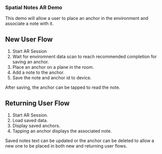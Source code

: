### Spatial Notes AR Demo

This demo will allow a user to place an anchor in the environment and associate a note with it.

## New User Flow
1. Start AR Session
2. Wait for enviromnent data scan to reach recommended completion for saving an anchor.
3. Place an anchor on a plane in the room.
4. Add a note to the anchor.
5. Save the note and anchor id to device.

After saving, the anchor can be tapped to read the note.

## Returning User Flow
1. Start AR Session.
2. Load saved data.
3. Display saved anchors.
4. Tapping an anchor displays the associated note.


Saved notes text can be updated or the anchor can be deleted to allow a new one to be placed in both new and returning user flows.
